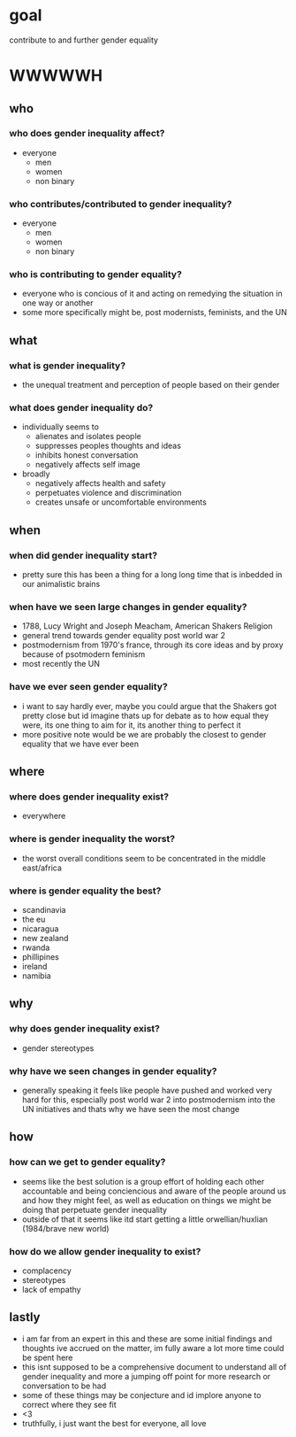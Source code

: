 # goal
contribute to and further gender equality

# WWWWWH

## who

### who does gender inequality affect?
- everyone
  - men
  - women
  - non binary

### who contributes/contributed to gender inequality?
- everyone
  - men
  - women
  - non binary

### who is contributing to gender equality?
- everyone who is concious of it and acting on remedying the situation in one way or another
- some more specifically might be, post modernists, feminists, and the UN

## what

### what is gender inequality?
- the unequal treatment and perception of people based on their gender

### what does gender inequality do?
- individually seems to
  - alienates and isolates people
  - suppresses peoples thoughts and ideas
  - inhibits honest conversation
  - negatively affects self image
- broadly
  - negatively affects health and safety
  - perpetuates violence and discrimination
  - creates unsafe or uncomfortable environments

## when

### when did gender inequality start?
- pretty sure this has been a thing for a long long time that is inbedded in our animalistic brains

### when have we seen large changes in gender equality?
- 1788, Lucy Wright and Joseph Meacham, American Shakers Religion
- general trend towards gender equality post world war 2
- postmodernism from 1970's france, through its core ideas and by proxy because of psotmodern feminism
- most recently the UN

### have we ever seen gender equality?
- i want to say hardly ever, maybe you could argue that the Shakers got pretty close but id imagine thats up for debate as to how equal they were, its one thing to aim for it, its another thing to perfect it
- more positive note would be we are probably the closest to gender equality that we have ever been

## where

### where does gender inequality exist?
- everywhere

### where is gender inequality the worst?
- the worst overall conditions seem to be concentrated in the middle east/africa

### where is gender equality the best?
- scandinavia
- the eu
- nicaragua
- new zealand
- rwanda
- phillipines
- ireland
- namibia

## why

### why does gender inequality exist?
- gender stereotypes

### why have we seen changes in gender equality?
- generally speaking it feels like people have pushed and worked very hard for this, especially post world war 2 into postmodernism into the UN initiatives and thats why we have seen the most change

## how

### how can we get to gender equality?
- seems like the best solution is a group effort of holding each other accountable and being conciencious and aware of the people around us and how they might feel, as well as education on things we might be doing that perpetuate gender inequality
- outside of that it seems like itd start getting a little orwellian/huxlian (1984/brave new world)

### how do we allow gender inequality to exist?
- complacency
- stereotypes
- lack of empathy

## lastly
- i am far from an expert in this and these are some initial findings and thoughts ive accrued on the matter, im fully aware a lot more time could be spent here
- this isnt supposed to be a comprehensive document to understand all of gender inequality and more a jumping off point for more research or conversation to be had
- some of these things may be conjecture and id implore anyone to correct where they see fit
- <3
- truthfully, i just want the best for everyone, all love
